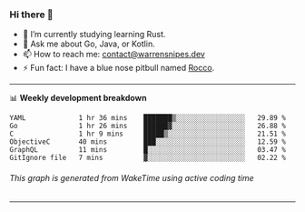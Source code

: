 ### Hi there 👋

- 🌱 I’m currently studying learning Rust.
- 💬 Ask me about Go, Java, or Kotlin.
- 📫 How to reach me: contact@warrensnipes.dev
- ⚡ Fun fact: I have a blue nose pitbull named [Rocco](https://i.imgur.com/iLsSCKu.jpg).

-------

📊 **Weekly development breakdown**
<!--START_SECTION:waka-->

```text
YAML             1 hr 36 mins    ███████▒░░░░░░░░░░░░░░░░░   29.89 %
Go               1 hr 26 mins    ██████▓░░░░░░░░░░░░░░░░░░   26.88 %
C                1 hr 9 mins     █████▒░░░░░░░░░░░░░░░░░░░   21.51 %
ObjectiveC       40 mins         ███░░░░░░░░░░░░░░░░░░░░░░   12.59 %
GraphQL          11 mins         █░░░░░░░░░░░░░░░░░░░░░░░░   03.47 %
GitIgnore file   7 mins          ▓░░░░░░░░░░░░░░░░░░░░░░░░   02.22 %
```

<!--END_SECTION:waka-->
###### *This graph is generated from WakeTime using active coding time*
-------
